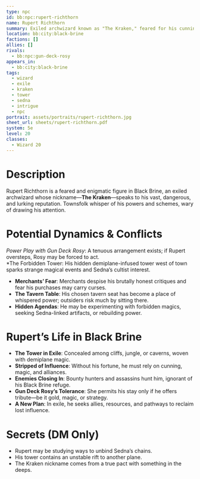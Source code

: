 ```yaml
---
type: npc
id: bb:npc:rupert-richthorn
name: Rupert Richthorn
summary: Exiled archwizard known as "The Kraken," feared for his cunning, dangerous magic, and mysterious presence in Black Brine.
location: bb:city:black-brine
factions: []
allies: []
rivals:
  - bb:npc:gun-deck-rosy
appears_in:
  - bb:city:black-brine
tags: 
  - wizard
  - exile
  - kraken
  - tower
  - sedna
  - intrigue
  - npc
portrait: assets/portraits/rupert-richthorn.jpg
sheet_url: sheets/rupert-richthorn.pdf
system: 5e
level: 20
classes: 
  - Wizard 20
---
```


# Description
Rupert Richthorn is a feared and enigmatic figure in Black Brine, an exiled archwizard whose nickname—**The Kraken**—speaks to his vast, dangerous, and lurking reputation. Townsfolk whisper of his powers and schemes, wary of drawing his attention.

# Potential Dynamics & Conflicts
*Power Play with Gun Deck Rosy*: A tenuous arrangement exists; if Rupert oversteps, Rosy may be forced to act.  
*The Forbidden Tower: His hidden demiplane-infused tower west of town sparks strange magical events and Sedna’s cultist interest.  
- **Merchants’ Fear**: Merchants despise his brutally honest critiques and fear his purchases may carry curses.  
- **The Tavern Table**: His chosen tavern seat has become a place of whispered power; outsiders risk much by sitting there.  
- **Hidden Agendas**: He may be experimenting with forbidden magics, seeking Sedna-linked artifacts, or rebuilding power.  

# Rupert’s Life in Black Brine
- **The Tower in Exile**: Concealed among cliffs, jungle, or caverns, woven with demiplane magic.  
- **Stripped of Influence**: Without his fortune, he must rely on cunning, magic, and alliances.  
- **Enemies Closing In**: Bounty hunters and assassins hunt him, ignorant of his Black Brine refuge.  
- **Gun Deck Rosy’s Tolerance**: She permits his stay only if he offers tribute—be it gold, magic, or strategy.  
- **A New Plan**: In exile, he seeks allies, resources, and pathways to reclaim lost influence.  

# Secrets (DM Only)
- Rupert may be studying ways to unbind Sedna’s chains.  
- His tower contains an unstable rift to another plane.  
- The Kraken nickname comes from a true pact with something in the deeps.  
